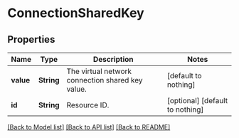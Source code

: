 # ConnectionSharedKey


## Properties
Name | Type | Description | Notes
------------ | ------------- | ------------- | -------------
**value** | **String** | The virtual network connection shared key value. | [default to nothing]
**id** | **String** | Resource ID. | [optional] [default to nothing]


[[Back to Model list]](../README.md#models) [[Back to API list]](../README.md#api-endpoints) [[Back to README]](../README.md)


